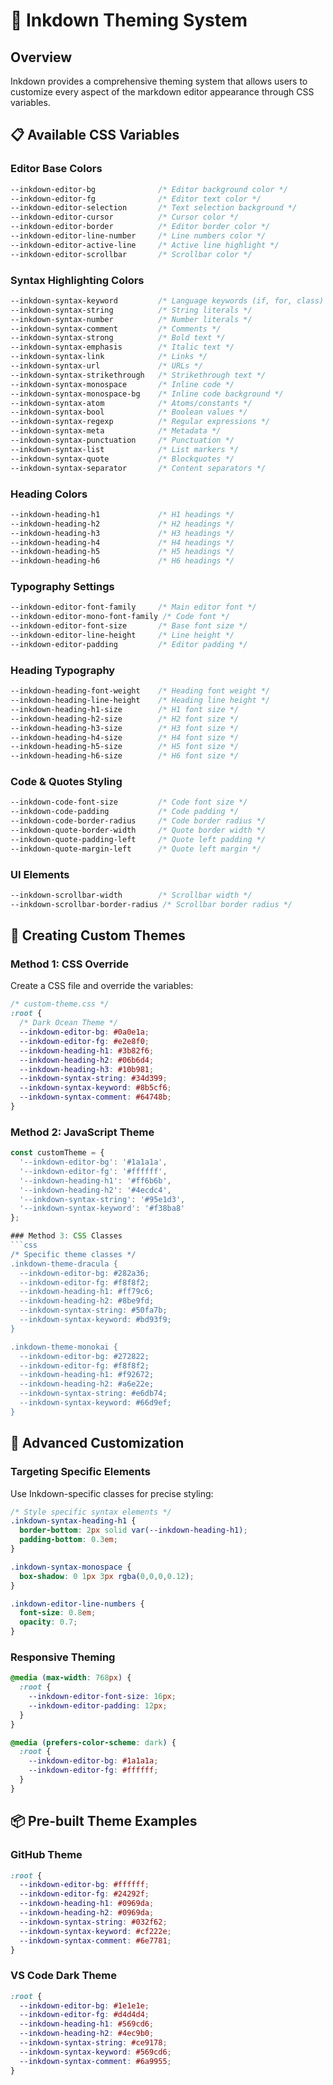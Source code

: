 # 🎨 Inkdown Theming System

## Overview

Inkdown provides a comprehensive theming system that allows users to customize every aspect of the markdown editor appearance through CSS variables.

## 📋 Available CSS Variables

### Editor Base Colors
```css
--inkdown-editor-bg              /* Editor background color */
--inkdown-editor-fg              /* Editor text color */
--inkdown-editor-selection       /* Text selection background */
--inkdown-editor-cursor          /* Cursor color */
--inkdown-editor-border          /* Editor border color */
--inkdown-editor-line-number     /* Line numbers color */
--inkdown-editor-active-line     /* Active line highlight */
--inkdown-editor-scrollbar       /* Scrollbar color */
```

### Syntax Highlighting Colors
```css
--inkdown-syntax-keyword         /* Language keywords (if, for, class) */
--inkdown-syntax-string          /* String literals */
--inkdown-syntax-number          /* Number literals */
--inkdown-syntax-comment         /* Comments */
--inkdown-syntax-strong          /* Bold text */
--inkdown-syntax-emphasis        /* Italic text */
--inkdown-syntax-link            /* Links */
--inkdown-syntax-url             /* URLs */
--inkdown-syntax-strikethrough   /* Strikethrough text */
--inkdown-syntax-monospace       /* Inline code */
--inkdown-syntax-monospace-bg    /* Inline code background */
--inkdown-syntax-atom            /* Atoms/constants */
--inkdown-syntax-bool            /* Boolean values */
--inkdown-syntax-regexp          /* Regular expressions */
--inkdown-syntax-meta            /* Metadata */
--inkdown-syntax-punctuation     /* Punctuation */
--inkdown-syntax-list            /* List markers */
--inkdown-syntax-quote           /* Blockquotes */
--inkdown-syntax-separator       /* Content separators */
```

### Heading Colors
```css
--inkdown-heading-h1             /* H1 headings */
--inkdown-heading-h2             /* H2 headings */
--inkdown-heading-h3             /* H3 headings */
--inkdown-heading-h4             /* H4 headings */
--inkdown-heading-h5             /* H5 headings */
--inkdown-heading-h6             /* H6 headings */
```

### Typography Settings
```css
--inkdown-editor-font-family     /* Main editor font */
--inkdown-editor-mono-font-family /* Code font */
--inkdown-editor-font-size       /* Base font size */
--inkdown-editor-line-height     /* Line height */
--inkdown-editor-padding         /* Editor padding */
```

### Heading Typography
```css
--inkdown-heading-font-weight    /* Heading font weight */
--inkdown-heading-line-height    /* Heading line height */
--inkdown-heading-h1-size        /* H1 font size */
--inkdown-heading-h2-size        /* H2 font size */
--inkdown-heading-h3-size        /* H3 font size */
--inkdown-heading-h4-size        /* H4 font size */
--inkdown-heading-h5-size        /* H5 font size */
--inkdown-heading-h6-size        /* H6 font size */
```

### Code & Quotes Styling
```css
--inkdown-code-font-size         /* Code font size */
--inkdown-code-padding           /* Code padding */
--inkdown-code-border-radius     /* Code border radius */
--inkdown-quote-border-width     /* Quote border width */
--inkdown-quote-padding-left     /* Quote left padding */
--inkdown-quote-margin-left      /* Quote left margin */
```

### UI Elements
```css
--inkdown-scrollbar-width        /* Scrollbar width */
--inkdown-scrollbar-border-radius /* Scrollbar border radius */
```

## 🎯 Creating Custom Themes

### Method 1: CSS Override
Create a CSS file and override the variables:

```css
/* custom-theme.css */
:root {
  /* Dark Ocean Theme */
  --inkdown-editor-bg: #0a0e1a;
  --inkdown-editor-fg: #e2e8f0;
  --inkdown-heading-h1: #3b82f6;
  --inkdown-heading-h2: #06b6d4;
  --inkdown-heading-h3: #10b981;
  --inkdown-syntax-string: #34d399;
  --inkdown-syntax-keyword: #8b5cf6;
  --inkdown-syntax-comment: #64748b;
}
```

### Method 2: JavaScript Theme
```javascript
const customTheme = {
  '--inkdown-editor-bg': '#1a1a1a',
  '--inkdown-editor-fg': '#ffffff',
  '--inkdown-heading-h1': '#ff6b6b',  
  '--inkdown-heading-h2': '#4ecdc4',
  '--inkdown-syntax-string': '#95e1d3',
  '--inkdown-syntax-keyword': '#f38ba8'
};

### Method 3: CSS Classes
```css
/* Specific theme classes */
.inkdown-theme-dracula {
  --inkdown-editor-bg: #282a36;
  --inkdown-editor-fg: #f8f8f2;
  --inkdown-heading-h1: #ff79c6;
  --inkdown-heading-h2: #8be9fd;
  --inkdown-syntax-string: #50fa7b;
  --inkdown-syntax-keyword: #bd93f9;
}

.inkdown-theme-monokai {
  --inkdown-editor-bg: #272822;
  --inkdown-editor-fg: #f8f8f2;
  --inkdown-heading-h1: #f92672;
  --inkdown-heading-h2: #a6e22e;
  --inkdown-syntax-string: #e6db74;
  --inkdown-syntax-keyword: #66d9ef;
}
```

## 🔧 Advanced Customization

### Targeting Specific Elements
Use Inkdown-specific classes for precise styling:

```css
/* Style specific syntax elements */
.inkdown-syntax-heading-h1 {
  border-bottom: 2px solid var(--inkdown-heading-h1);
  padding-bottom: 0.3em;
}

.inkdown-syntax-monospace {
  box-shadow: 0 1px 3px rgba(0,0,0,0.12);
}

.inkdown-editor-line-numbers {
  font-size: 0.8em;
  opacity: 0.7;
}
```

### Responsive Theming
```css
@media (max-width: 768px) {
  :root {
    --inkdown-editor-font-size: 16px;
    --inkdown-editor-padding: 12px;
  }
}

@media (prefers-color-scheme: dark) {
  :root {
    --inkdown-editor-bg: #1a1a1a;
    --inkdown-editor-fg: #ffffff;
  }
}
```

## 📦 Pre-built Theme Examples

### GitHub Theme
```css
:root {
  --inkdown-editor-bg: #ffffff;
  --inkdown-editor-fg: #24292f;
  --inkdown-heading-h1: #0969da;
  --inkdown-heading-h2: #0969da;
  --inkdown-syntax-string: #032f62;
  --inkdown-syntax-keyword: #cf222e;
  --inkdown-syntax-comment: #6e7781;
}
```

### VS Code Dark Theme
```css
:root {
  --inkdown-editor-bg: #1e1e1e;  
  --inkdown-editor-fg: #d4d4d4;
  --inkdown-heading-h1: #569cd6;
  --inkdown-heading-h2: #4ec9b0;
  --inkdown-syntax-string: #ce9178;
  --inkdown-syntax-keyword: #569cd6;
  --inkdown-syntax-comment: #6a9955;
}
```
